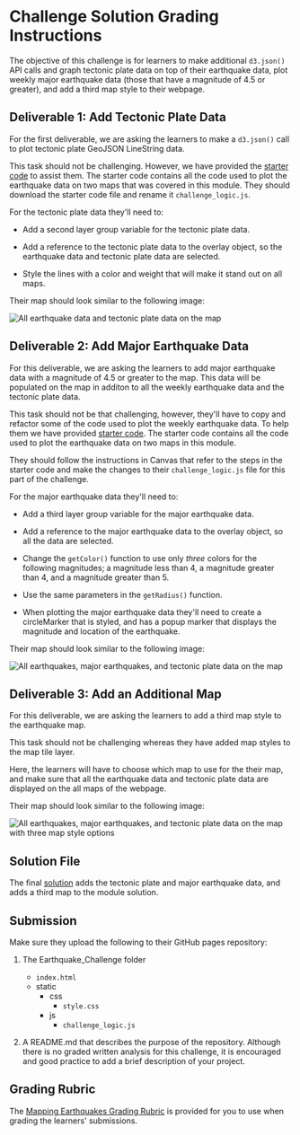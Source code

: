 # Challenge Solution Grading Instructions

The objective of this challenge is for learners to make additional `d3.json()` API calls and graph tectonic plate data on top of their earthquake data, plot weekly major earthquake data (those that have a magnitude of 4.5 or greater), and add a third map style to their webpage.

## Deliverable 1: Add Tectonic Plate Data
For the first deliverable, we are asking the learners to make a `d3.json()` call to plot tectonic plate GeoJSON LineString data.  

This task should not be challenging.  However, we have provided the [starter code](../Resources/tectonic_plate_starter_logic.js) to assist them. The starter code contains all the code used to plot the earthquake data on two maps that was covered in this module. They should download the starter code file and rename it `challenge_logic.js`. 

For the tectonic plate data they'll need to:

  * Add a second layer group variable for the tectonic plate data.

  * Add a reference to the tectonic plate data to the overlay object, so the earthquake data and tectonic plate data are selected. 

  * Style the lines with a color and weight that will make it stand out on all maps.

Their map should look similar to the following image:

![ All earthquake data and tectonic plate data on the map](../images/tectonic_plates.png)

## Deliverable 2: Add Major Earthquake Data 
For this deliverable, we are asking the learners to add major earthquake data with a magnitude of 4.5 or greater to the map. This data will be populated on the map in additon to all the weekly earthquake data and the tectonic plate data. 

This task should not be that challenging, however, they'll have to copy and refactor some of the code used to plot the weekly earthquake data. To help them we have provided [starter code](../Resources/major_eq_starter_logic.js).  The starter code contains all the code used to plot the earthquake data on two maps in this module. 

They should follow the instructions in Canvas that refer to the steps in the starter code and make the changes to their `challenge_logic.js` file for this part of the challenge.

For the major earthquake data they'll need to:

  * Add a third layer group variable for the major earthquake data.

  * Add a reference to the major earthquake data to the overlay object, so all the data are selected. 

  * Change the `getColor()` function to use only *three* colors for the following magnitudes; a magnitude less than 4, a magnitude greater than 4, and a magnitude greater than 5.

  * Use the same parameters in the `getRadius()` function.

  * When plotting the major earthquake data they'll need to create a circleMarker that is styled, and has a popup marker that displays the magnitude and location of the earthquake.

Their map should look similar to the following image:

![All earthquakes, major earthquakes, and tectonic plate data on the map](../images/earthquakes_tectonic_plates.png)

## Deliverable 3: Add an Additional Map
For this deliverable, we are asking the learners to add a third map style to the earthquake map.

This task should not be challenging whereas they have added map styles to the map tile layer. 

Here, the learners will have to choose which map to use for the their map, and make sure that all the earthquake data and tectonic plate data are displayed on the all maps of the webpage.

Their map should look similar to the following image:

![All earthquakes, major earthquakes, and tectonic plate data on the map with three map style options](../images/all_data_three_maps.png)

## Solution File

The final [solution](static/js/challenge_logic.js) adds the tectonic plate and major earthquake data, and adds a third map to the module solution. 

## Submission

Make sure they upload the following to their GitHub pages repository:

1. The Earthquake_Challenge folder
    * `index.html`
    * static
        * css
            * `style.css`
        * js
            * `challenge_logic.js`

2. A README.md that describes the purpose of the repository.  Although there is no graded written analysis for this challenge, it is encouraged and good practice to add a brief description of your project.

## Grading Rubric

The [Mapping Earthquakes Grading Rubric](../Resources/Module_13_Challenge_Grading_Rubric.pdf) is provided for you to use when grading the learners' submissions.
